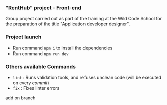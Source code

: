 ### "RentHub" project - Front-end

Group project carried out as part of the training at the Wild Code School for the preparation of the title "Application developer designer".

### Project launch

- Run command `npm i` to install the dependencies
- Run command `npm run dev`

### Others available Commands

- `lint` : Runs validation tools, and refuses unclean code (will be executed on every _commit_)
- `fix` : Fixes linter errors

add on branch 
